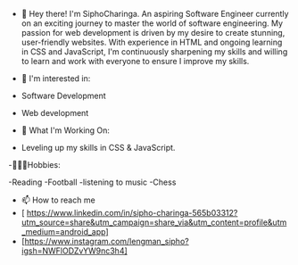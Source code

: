 - 👋 Hey there! I'm SiphoCharinga.
An aspiring Software Engineer currently on an exciting journey to master the world of software engineering. My passion for web development is driven by my desire to create stunning, user-friendly websites. With experience in HTML and ongoing learning in CSS and JavaScript, I'm continuously sharpening my skills and willing to learn and work with everyone to ensure I improve my skills.

- 👀 I'm interested in:

- Software Development 
- Web development

- 🧠 What I'm Working On:
  
- Leveling up my skills in CSS & JavaScript.


-🏌🏽‍♂️Hobbies:

-Reading 
-Football 
-listening to music
-Chess


- 📫 How to reach me
- [ https://www.linkedin.com/in/sipho-charinga-565b03312?utm_source=share&utm_campaign=share_via&utm_content=profile&utm_medium=android_app]
- [https://www.instagram.com/lengman_sipho?igsh=NWFlODZvYW9nc3h4]


<!---
siphocharinga/siphocharinga is a ✨ special ✨ repository because its `README.md` (this file) appears on your GitHub profile.
You can click the Preview link to take a look at your changes.
--->
